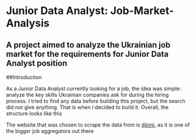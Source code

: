 # Junior Data Analyst: Job-Market-Analysis

## A project aimed to analyze the Ukrainian job market for the requirements for Junior Data Analyst position

##Introduction

As a Junior Data Analyst currently looking for a job, the idea was simple: analyze the key skills Ukrainian companies ask for during the hiring process. I tried to find any data before building this project, but the search did not give anything.
That is when I decided to build it. Overall, the structure looks like this


The website that was chosen to scrape the data from is [djinni](https://djinni.co/jobs/), as it is one of the bigger job aggregators out there
